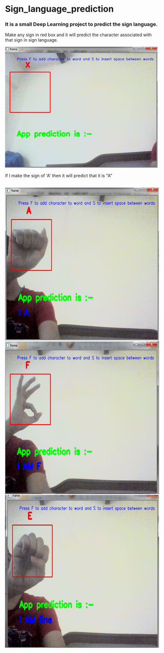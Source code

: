 # Sign_language_prediction

<h3> It is a small Deep Learning project to predict the sign language.</h3>
<p>Make any sign in red box and  it will predict the character associated with that sign in sign language.</p>
<span>
  <img src="interface.png" width="500" height:"500" title="Starting interface">
</span>
<br>
<p>If I make the sign of 'A' then it will predict that it is "A" </p>
<br>
<span >
  <img src="ia.png" width="1000" height="500" title="Enter non spam text">
</span>
<br>
<span >
  <img src="f.png" width="1000" height="500" title="after pressing predict button">
</span>
<br>

<span>
  <img src="e.png" width="1000" height="500" title="Enter spam text">
</span>

